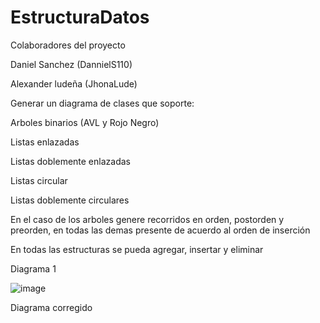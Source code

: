 # EstructuraDatos
Colaboradores del proyecto 

Daniel Sanchez (DannielS110)

Alexander ludeña (JhonaLude)

Generar un diagrama de clases que soporte:

Arboles binarios (AVL y Rojo Negro)

Listas enlazadas

Listas doblemente enlazadas

Listas circular

Listas doblemente circulares

En el caso de los arboles genere recorridos en orden, postorden y preorden, en todas las demas presente de acuerdo al orden de inserción

En todas las estructuras se pueda agregar, insertar y eliminar

Diagrama 1 

![image](https://github.com/DannielS110/EstructuraDatos/assets/166523536/b6576231-c7ab-456c-8c7d-4520c9534f93)

Diagrama corregido

